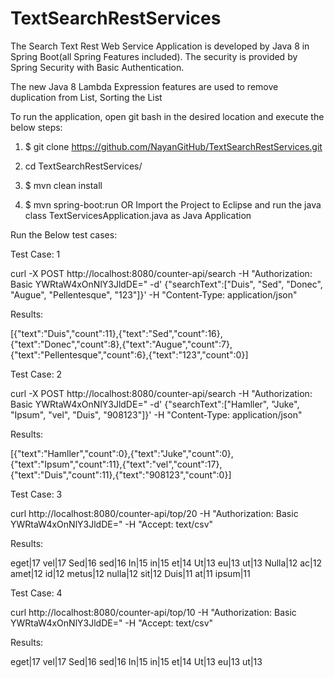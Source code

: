 # TextSearchRestServices

The Search Text Rest Web Service Application is developed by Java 8 in Spring Boot(all Spring Features included). The security is provided by Spring Security with Basic Authentication.

The new Java 8 Lambda Expression features are used to remove duplication from List, Sorting the List

To run the application, open git bash in the desired location and execute the below steps:

1. $ git clone https://github.com/NayanGitHub/TextSearchRestServices.git

2. cd TextSearchRestServices/

3. $ mvn clean install

4. $ mvn spring-boot:run
   OR Import the Project to Eclipse and run the java class TextServicesApplication.java as Java Application

Run the Below test cases:

Test Case: 1

curl -X POST http://localhost:8080/counter-api/search -H "Authorization: Basic YWRtaW4xOnNlY3JldDE=" -d' {"searchText":["Duis", "Sed", "Donec", "Augue", "Pellentesque", "123"]}' -H "Content-Type: application/json"

Results:

[{"text":"Duis","count":11},{"text":"Sed","count":16},{"text":"Donec","count":8},{"text":"Augue","count":7},{"text":"Pellentesque","count":6},{"text":"123","count":0}]

Test Case: 2

curl -X POST http://localhost:8080/counter-api/search -H "Authorization: Basic YWRtaW4xOnNlY3JldDE=" -d' {"searchText":["Hamller", "Juke", "Ipsum", "vel", "Duis", "908123"]}' -H "Content-Type: application/json"

Results:

[{"text":"Hamller","count":0},{"text":"Juke","count":0},{"text":"Ipsum","count":11},{"text":"vel","count":17},{"text":"Duis","count":11},{"text":"908123","count":0}]


Test Case: 3

curl http://localhost:8080/counter-api/top/20 -H "Authorization: Basic YWRtaW4xOnNlY3JldDE=" -H "Accept: text/csv"

Results:

eget|17
vel|17
Sed|16
sed|16
In|15
in|15
et|14
Ut|13
eu|13
ut|13
Nulla|12
ac|12
amet|12
id|12
metus|12
nulla|12
sit|12
Duis|11
at|11
ipsum|11

Test Case: 4

curl http://localhost:8080/counter-api/top/10 -H "Authorization: Basic YWRtaW4xOnNlY3JldDE=" -H "Accept: text/csv"

Results:

eget|17
vel|17
Sed|16
sed|16
In|15
in|15
et|14
Ut|13
eu|13
ut|13

